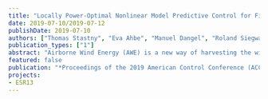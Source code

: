 ```yaml
---
title: "Locally Power-Optimal Nonlinear Model Predictive Control for Fixed-Wing Airborne Wind Energy"
date: 2019-07-10/2019-07-12
publishDate: 2019-07-10
authors: ["Thomas Stastny", "Eva Ahbe", "Manuel Dangel", "Roland Siegwart"]
publication_types: ["1"]
abstract: "Airborne Wind Energy (AWE) is a new way of harvesting the wind's power via tethered kite systems which has enormous potential, but poses many challenges in practice. One particularly challenging aspect is the control of the kite, or similarly a tethered fixed-wing vehicle. Tethered flight is a highly nonlinear, constrained, and fast dynamic system, requiring careful control design for optimal power producing results. This paper formulates the AWE problem as a practical, high-level Nonlinear Model Predictive Control scheme, balancing an abstracted control augmented modeling approach with the tight computational constraints on board small fixed-wing systems for real-time, long-horizon predictive control. A power objective is developed which trades off tracking performance of a given nominal path with the expected power generation resulting from the aircraft's trajectory. An analysis of the performance gains in various wind conditions are elaborated per tuning of the power objective, and the controller is validated in simulation before deployment on a small development platform. The control system is demonstrated in practice in an exemplary tethered flight experiment."
featured: false
publication: "*Proceedings of the 2019 American Control Conference (ACC)*"
projects:
- ESR13
---
```


